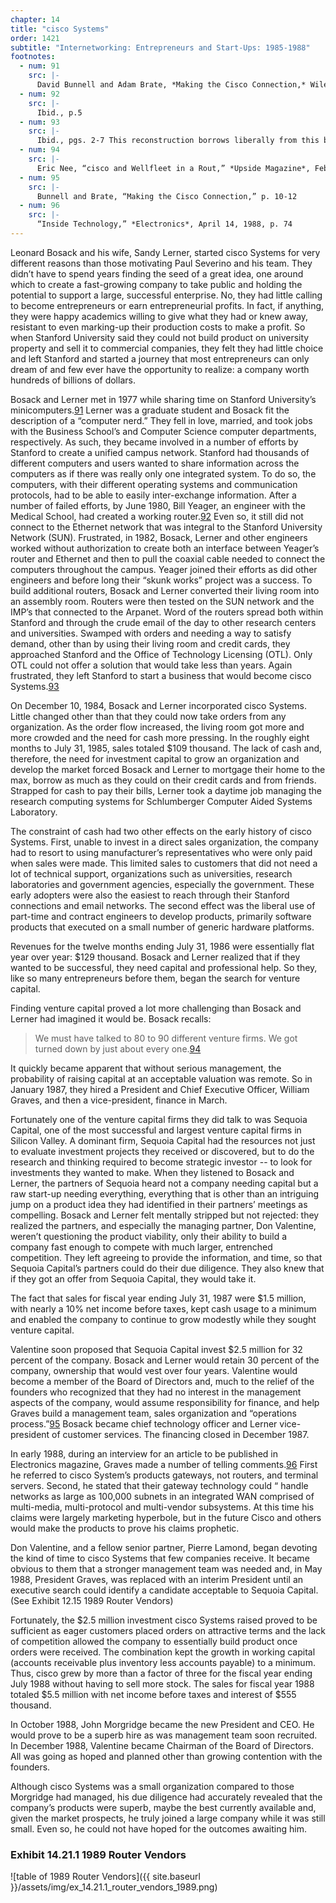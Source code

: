 ```yaml
---
chapter: 14
title: "cisco Systems"
order: 1421
subtitle: "Internetworking: Entrepreneurs and Start-Ups: 1985-1988"
footnotes:
  - num: 91
    src: |-
      David Bunnell and Adam Brate, *Making the Cisco Connection,* Wiley&Sons, Inc., 2000, p. 2
  - num: 92
    src: |-
      Ibid., p.5
  - num: 93
    src: |-
      Ibid., pgs. 2-7 This reconstruction borrows liberally from this book.
  - num: 94
    src: |-
      Eric Nee, “cisco and Wellfleet in a Rout,” *Upside Magazine*, Feb./Mar. 1991, p. 43
  - num: 95
    src: |-
      Bunnell and Brate, “Making the Cisco Connection,” p. 10-12
  - num: 96
    src: |-
      “Inside Technology,” *Electronics*, April 14, 1988, p. 74
---
```


Leonard Bosack and his wife, Sandy Lerner, started cisco Systems for very different reasons than those motivating Paul Severino and his team. They didn’t have to spend years finding the seed of a great idea, one around which to create a fast-growing company to take public and holding the potential to support a large, successful enterprise. No, they had little calling to become entrepreneurs or earn entrepreneurial profits. In fact, if anything, they were happy academics willing to give what they had or knew away, resistant to even marking-up their production costs to make a profit. So when Stanford University said they could not build product on university property and sell it to commercial companies, they felt they had little choice and left Stanford and started a journey that most entrepreneurs can only dream of and few ever have the opportunity to realize: a company worth hundreds of billions of dollars.

Bosack and Lerner met in 1977 while sharing time on Stanford University’s minicomputers.<a name="fnloc91" href="#fn91">91</a> Lerner was a graduate student and Bosack fit the description of a “computer nerd.” They fell in love, married, and took jobs with the Business School’s and Computer Science computer departments, respectively. As such, they became involved in a number of efforts by Stanford to create a unified campus network. Stanford had thousands of different computers and users wanted to share information across the computers as if there was really only one integrated system. To do so, the computers, with their different operating systems and communication protocols, had to be able to easily inter-exchange information. After a number of failed efforts, by June 1980, Bill Yeager, an engineer with the Medical School, had created a working router.<a name="fnloc92" href="#fn92">92</a>  Even so, it still did not connect to the Ethernet network that was integral to the Stanford University Network (SUN). Frustrated, in 1982, Bosack, Lerner and other engineers worked without authorization to create both an interface between Yeager’s router and Ethernet and then to pull the coaxial cable needed to connect the computers throughout the campus. Yeager joined their efforts as did other engineers and before long their “skunk works” project was a success. To build additional routers, Bosack and Lerner converted their living room into an assembly room. Routers were then tested on the SUN network and the IMP’s that connected to the Arpanet. Word of the routers spread both within Stanford and through the crude email of the day to other research centers and universities. Swamped with orders and needing a way to satisfy demand, other than by using their living room and credit cards, they approached Stanford and the Office of Technology Licensing (OTL). Only OTL could not offer a solution that would take less than years. Again frustrated, they left Stanford to start a business that would become cisco Systems.<a name="fnloc93" href="#fn93">93</a>

On December 10, 1984, Bosack and Lerner incorporated cisco Systems. Little changed other than that they could now take orders from any organization. As the order flow increased, the living room got more and more crowded and the need for cash more pressing. In the roughly eight months to July 31, 1985, sales totaled $109 thousand. The lack of cash and, therefore, the need for investment capital to grow an organization and develop the market forced Bosack and Lerner to mortgage their home to the max, borrow as much as they could on their credit cards and from friends. Strapped for cash to pay their bills, Lerner took a daytime job managing the research computing systems for Schlumberger Computer Aided Systems Laboratory.

The constraint of cash had two other effects on the early history of cisco Systems. First, unable to invest in a direct sales organization, the company had to resort to using manufacturer’s representatives who were only paid when sales were made. This limited sales to customers that did not need a lot of technical support, organizations such as universities, research laboratories and government agencies, especially the government. These early adopters were also the easiest to reach through their Stanford connections and email networks. The second effect was the liberal use of part-time and contract engineers to develop products, primarily software products that executed on a small number of generic hardware platforms.

Revenues for the twelve months ending July 31, 1986 were essentially flat year over year: $129 thousand. Bosack and Lerner realized that if they wanted to be successful, they need capital and professional help. So they, like so many entrepreneurs before them, began the search for venture capital.

Finding venture capital proved a lot more challenging than Bosack and Lerner had imagined it would be. Bosack recalls:

>We must have talked to 80 to 90 different venture firms. We got turned down by just about every one.<a name="fnloc94" href="#fn94">94</a>

It quickly became apparent that without serious management, the probability of raising capital at an acceptable valuation was remote. So in January 1987, they hired a President and Chief Executive Officer, William Graves, and then a vice-president, finance in March.

Fortunately one of the venture capital firms they did talk to was Sequoia Capital, one of the most successful and largest venture capital firms in Silicon Valley. A dominant firm, Sequoia Capital had the resources not just to evaluate investment projects they received or discovered, but to do the research and thinking required to become strategic investor -- to look for investments they wanted to make. When they listened to Bosack and Lerner, the partners of Sequoia heard not a company needing capital but a raw start-up needing everything, everything that is other than an intriguing jump on a product idea they had identified in their partners’ meetings as compelling. Bosack and Lerner felt mentally stripped but not rejected: they realized the partners, and especially the managing partner, Don Valentine, weren’t questioning the product viability, only their ability to build a company fast enough to compete with much larger, entrenched competition. They left agreeing to provide the information, and time, so that Sequoia Capital’s partners could do their due diligence. They also knew that if they got an offer from Sequoia Capital, they would take it.

The fact that sales for fiscal year ending July 31, 1987 were $1.5 million, with nearly a 10% net income before taxes, kept cash usage to a minimum and enabled the company to continue to grow modestly while they sought venture capital.

Valentine soon proposed that Sequoia Capital invest $2.5 million for 32 percent of the company. Bosack and Lerner would retain 30 percent of the company, ownership that would vest over four years. Valentine would become a member of the Board of Directors and, much to the relief of the founders who recognized that they had no interest in the management aspects of the company, would assume responsibility for finance, and help Graves build a management team, sales organization and “operations process.”<a name="fnloc95" href="#fn95">95</a>  Bosack became chief technology officer and Lerner vice-president of customer services. The financing closed in December 1987.

In early 1988, during an interview for an article to be published in Electronics magazine, Graves made a number of telling comments.<a name="fnloc96" href="#fn96">96</a>  First he referred to cisco System’s products gateways, not routers, and terminal servers. Second, he stated that their gateway technology could “ handle networks as large as 100,000 subnets in an integrated WAN comprised of multi-media, multi-protocol and multi-vendor subsystems. At this time his claims were largely marketing hyperbole, but in the future Cisco and others would make the products to prove his claims prophetic.

Don Valentine, and a fellow senior partner, Pierre Lamond, began devoting the kind of time to cisco Systems that few companies receive. It became obvious to them that a stronger management team was needed and, in May 1988, President Graves, was replaced with an interim President until an executive search could identify a candidate acceptable to Sequoia Capital. (See Exhibit 12.15 1989 Router Vendors)

Fortunately, the $2.5 million investment cisco Systems raised proved to be sufficient as eager customers placed orders on attractive terms and the lack of competition allowed the company to essentially build product once orders were received. The combination kept the growth in working capital (accounts receivable plus inventory less accounts payable) to a minimum. Thus, cisco grew by more than a factor of three for the fiscal year ending July 1988 without having to sell more stock. The sales for fiscal year 1988 totaled $5.5 million with net income before taxes and interest of $555 thousand.

In October 1988, John Morgridge became the new President and CEO. He would prove to be a superb hire as was management team soon recruited. In December 1988, Valentine became Chairman of the Board of Directors. All was going as hoped and planned other than growing contention with the founders.

Although cisco Systems was a small organization compared to those Morgridge had managed, his due diligence had accurately revealed that the company’s products were superb, maybe the best currently available and, given the market prospects, he truly joined a large company while it was still small. Even so, he could not have hoped for the outcomes awaiting him.

### Exhibit 14.21.1  1989 Router Vendors

![table of 1989 Router Vendors]({{ site.baseurl }}/assets/img/ex_14.21.1_router_vendors_1989.png)
